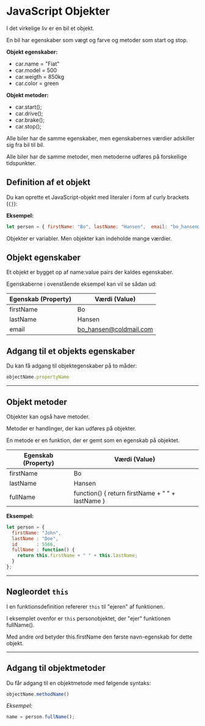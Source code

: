 # JavaScript Objekter

I det virkelige liv er en bil et objekt.

En bil har egenskaber som vægt og farve og metoder som start og stop.

**Objekt egenskaber:**
* car.name = "Fiat"
* car.model = 500
* car.weigth = 850kg
* car.color = green

**Objekt metoder:**
* car.start();
* car.drive();
* car.brake();
* car.stop();

Alle biler har de samme egenskaber, men egenskabernes værdier adskiller sig fra bil til bil.

Alle biler har de samme metoder, men metoderne udføres på forskellige tidspunkter.

## Definition af et objekt

Du kan oprette et JavaScript-objekt med literaler i form af curly brackets (`{}`):

**Eksempel:**
```js
let person = { firstName: "Bo", lastName: "Hansen",  email: "bo_hansen@coldmail.com"};
```

Objekter er variabler. Men objekter kan indeholde mange værdier.

## Objekt egenskaber

Et objekt er bygget op af name:value pairs der kaldes egenskaber. 

Egenskaberne i ovenstående eksempel kan vil se sådan ud:

| Egenskab (Property) | Værdi (Value) |
|---------------------|---------------|
| firstName           | Bo            |
| lastName            | Hansen        |
| email               | bo_hansen@coldmail.com |

## Adgang til et objekts egenskaber

Du kan få adgang til objektegenskaber på to måder:
```js
objectName.propertyName
```
___
## Objekt metoder

Objekter kan også have metoder.

Metoder er handlinger, der kan udføres på objekter.

En metode er en funktion, der er gemt som en egenskab på objektet.

| Egenskab (Property) | Værdi (Value) |
|---------------------|---------------|
| firstName           | Bo            |
| lastName            | Hansen        |
| fullName            | function() { return firstName + " " + lastName } |

**Eksempel:**
```js
let person = {
  firstName: "John",
  lastName : "Doe",
  id       : 5566,
  fullName : function() {
    return this.firstName + " " + this.lastName;
  }
};
```
___
## Nøgleordet `this`

I en funktionsdefinition refererer `this` til "ejeren" af funktionen.

I eksemplet ovenfor er `this` personobjektet, der "ejer" funktionen fullName().

Med andre ord betyder this.firstName den første navn-egenskab for dette objekt.
___
## Adgang til objektmetoder

Du får adgang til en objektmetode med følgende syntaks:
```js
objectName.methodName()
```
*Eksempel:*
```js
name = person.fullName();
```
